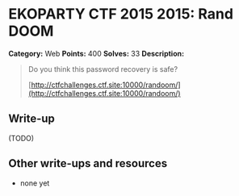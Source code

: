 # EKOPARTY CTF 2015 2015: Rand DOOM

**Category:** Web
**Points:** 400
**Solves:** 33
**Description:**

> Do you think this password recovery is safe?
>
> [http://ctfchallenges.ctf.site:10000/randoom/](http://ctfchallenges.ctf.site:10000/randoom/)


## Write-up

(TODO)

## Other write-ups and resources

* none yet
